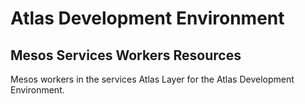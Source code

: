 # Atlas Development Environment

## Mesos Services Workers Resources

Mesos workers in the services Atlas Layer for the Atlas Development Environment.
